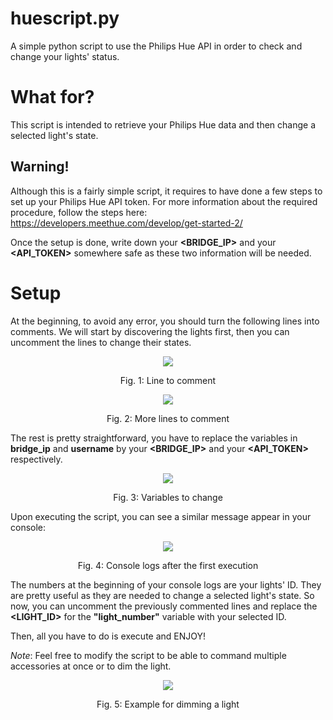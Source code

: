 # huescript.py
A simple python script to use the Philips Hue API in order to check and change your lights' status.

# What for?
This script is intended to retrieve your Philips Hue data and then change a selected light's state.

## Warning!
Although this is a fairly simple script, it requires to have done a few steps to set up your Philips Hue API token. 
For more information about the required procedure, follow the steps here: https://developers.meethue.com/develop/get-started-2/

Once the setup is done, write down your **<BRIDGE_IP>** and your **<API_TOKEN>** somewhere safe as these two information will be needed.

# Setup
At the beginning, to avoid any error, you should turn the following lines into comments.
We will start by discovering the lights first, then you can uncomment the lines to change their states.

<div>
<p align="center">
  <img src="https://user-images.githubusercontent.com/73818280/229362599-b345d8c7-0728-4d44-9e2d-dbb013c5cc74.png">
</p>
<p align="center">Fig. 1: Line to comment</p>
<p align="center">
  <img src="https://user-images.githubusercontent.com/73818280/229362802-769f3c53-813d-4fb4-a1f0-0cf53578c3ad.png">
</p>
<p align="center">Fig. 2: More lines to comment</p>
</div>

The rest is pretty straightforward, you have to  replace the variables in **bridge_ip** and **username** by your **<BRIDGE_IP>** and your **<API_TOKEN>** respectively.

<p align="center">
  <img src="https://user-images.githubusercontent.com/73818280/229362126-99275235-4661-4229-9427-9fdec8bbe2e8.png">
</p>
<p align="center">Fig. 3: Variables to change</p>

Upon executing the script, you can see a similar message appear in your console:
<p align="center">
<img src="https://user-images.githubusercontent.com/73818280/229364527-2c8b518e-6911-4344-a284-2de549c889a5.png">
</p>
<p align="center">Fig. 4: Console logs after the first execution</p>

The numbers at the beginning of your console logs are your lights' ID. They are pretty useful as they are needed to change a selected light's state.
So now, you can uncomment the previously commented lines and replace the **<LIGHT_ID>** for the **"light_number"** variable with your selected ID.

Then, all you have to do is execute and ENJOY!

*Note*: Feel free to modify the script to be able to command multiple accessories at once or to dim the light.
<p align="center"><img src="https://user-images.githubusercontent.com/73818280/229363952-5857a4b4-01b6-4b2e-b893-e4c160d97284.png"></p>
<p align="center">Fig. 5: Example for dimming a light</p<
